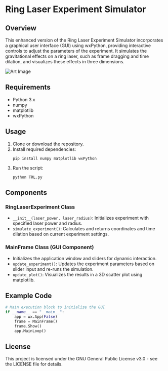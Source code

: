 
# Ring Laser Experiment Simulator

## Overview
This enhanced version of the Ring Laser Experiment Simulator incorporates a graphical user interface (GUI) using wxPython, providing interactive controls to adjust the parameters of the experiment. It simulates the gravitational effects on a ring laser, such as frame dragging and time dilation, and visualizes these effects in three dimensions.

![Art Image](https://github.com/LoQiseaking69/TimeRing-/blob/main/IMG_8634.jpeg) 

## Requirements
- Python 3.x
- numpy
- matplotlib
- wxPython

## Usage
1. Clone or download the repository.
2. Install required dependencies:
   ```
   pip install numpy matplotlib wxPython
   ```
3. Run the script:
   ```
   python TRL.py
   ```

## Components
### RingLaserExperiment Class
- `__init__(laser_power, laser_radius)`: Initializes experiment with specified laser power and radius.
- `simulate_experiment()`: Calculates and returns coordinates and time dilation based on current experiment settings.

### MainFrame Class (GUI Component)
- Initializes the application window and sliders for dynamic interaction.
- `update_experiment()`: Updates the experiment parameters based on slider input and re-runs the simulation.
- `update_plot()`: Visualizes the results in a 3D scatter plot using matplotlib.

## Example Code
```python
# Main execution block to initialize the GUI
if __name__ == "__main__":
    app = wx.App(False)
    frame = MainFrame()
    frame.Show()
    app.MainLoop()
```

## License
This project is licensed under the GNU General Public License v3.0 - see the LICENSE file for details.